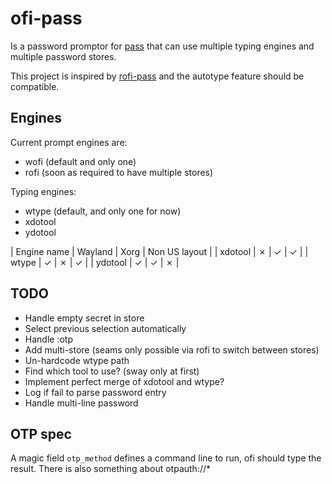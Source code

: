 # ofi-pass

Is a password promptor for [pass](http://zx2c4.com/projects/password-store/) that can use multiple typing engines and multiple password stores.

This project is inspired by [rofi-pass](https://github.com/carnager/rofi-pass) and the autotype feature should be compatible.


## Engines

Current prompt engines are:
- wofi (default and only one)
- rofi (soon as required to have multiple stores)

Typing engines:
- wtype (default, and only one for now)
- xdotool
- ydotool

| Engine name | Wayland | Xorg | Non US layout |
| xdotool     | ✗       | ✓    | ✓             |
| wtype       | ✓       | ✗    | ✓             |
| ydotool     | ✓       | ✓    | ✗             |


## TODO

- Handle empty secret in store
- Select previous selection automatically
- Handle :otp
- Add multi-store (seams only possible via rofi to switch between stores)
- Un-hardcode wtype path
- Find which tool to use? (sway only at first)
- Implement perfect merge of xdotool and wtype?
- Log if fail to parse password entry
- Handle multi-line password


## OTP spec

A magic field `otp_method` defines a command line to run, ofi should type the result.
There is also something about otpauth://*
